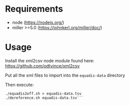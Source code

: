 
# Requirements
- node (https://nodejs.org/)
- miller >=5.0 (https://johnkerl.org/miller/doc/)

# Usage
Install the xml2csv node module found here: https://github.com/odtvince/xml2csv

Put all the xml files to import into the `equadis-data` directory

Then execute:
```node equadis-xml2csv.js
./equadis2off.sh > equadis-data.tsv
./dereference.sh equadis-data.tsv```


